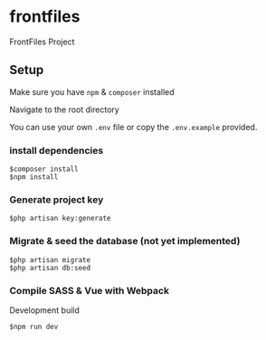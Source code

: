 # frontfiles
FrontFiles Project

## Setup

Make sure you have `npm` & `composer` installed

Navigate to the root directory

You can use your own `.env` file or copy the `.env.example` provided.

### install dependencies

```
$composer install
$npm install
```

### Generate project key

```
$php artisan key:generate
```

### Migrate & seed the database (not yet implemented)

```
$php artisan migrate
$php artisan db:seed
```

### Compile SASS & Vue with Webpack

Development build
```
$npm run dev
```